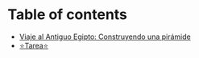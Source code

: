 # Table of contents

* [Viaje al Antiguo Egipto: Construyendo una pirámide](README.md)
* [⭐️Tarea⭐️](tarea.md)
